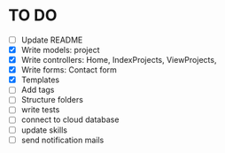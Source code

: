 # TO DO

- [ ] Update README
- [x] Write models: project
- [x] Write controllers: Home, IndexProjects, ViewProjects,
- [x] Write forms: Contact form
- [x] Templates
- [ ] Add tags
- [ ] Structure folders
- [ ] write tests
- [ ] connect to cloud database
- [ ] update skills
- [ ] send notification mails
